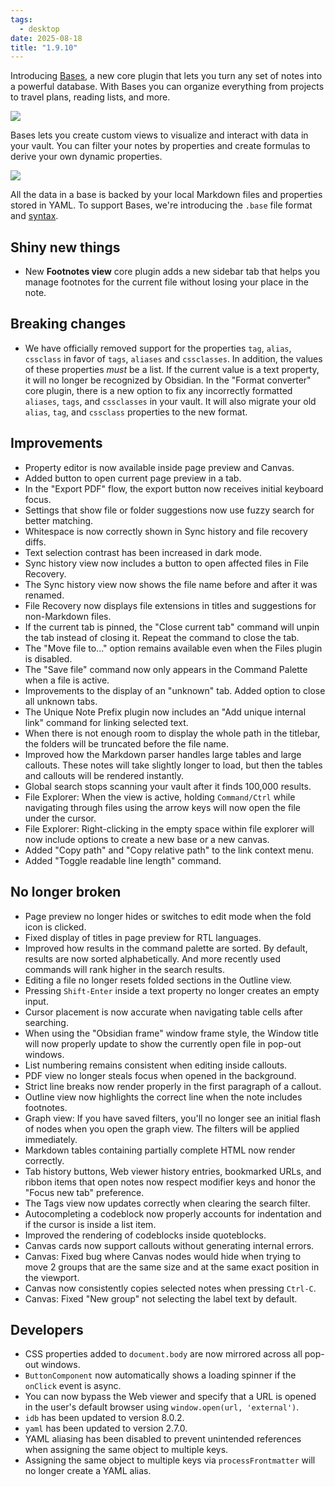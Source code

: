 ```yaml
---
tags:
  - desktop
date: 2025-08-18
title: "1.9.10"
---
```


Introducing [Bases](https://help.obsidian.md/bases), a new core plugin that lets you turn any set of notes into a powerful database. With Bases you can organize everything from projects to travel plans, reading lists, and more. 

<picture>
    <source srcset="https://obsidian.md/images/changelog/1.9-bases-table-dark.png" media="(prefers-color-scheme: dark)">
	<img src="https://obsidian.md/images/changelog/1.9-bases-table-light.png" />
</picture>

Bases lets you create custom views to visualize and interact with data in your vault. You can filter your notes by properties and create formulas to derive your own dynamic properties. 

<picture>
    <source srcset="https://obsidian.md/images/changelog/1.9-bases-cards-dark.png" media="(prefers-color-scheme: dark)">
	<img src="https://obsidian.md/images/changelog/1.9-bases-cards-light.png" />
</picture>

All the data in a base is backed by your local Markdown files and properties stored in YAML. To support Bases, we're introducing the `.base` file format and [syntax](https://help.obsidian.md/bases/syntax).

## Shiny new things

- New **Footnotes view** core plugin adds a new sidebar tab that helps you manage footnotes for the current file without losing your place in the note.

## Breaking changes

- We have officially removed support for the properties `tag`, `alias`, `cssclass` in favor of `tags`, `aliases` and `cssclasses`. In addition, the values of these properties *must* be a list. If the current value is a text property, it will no longer be recognized by Obsidian.
  In the "Format converter" core plugin, there is a new option to fix any incorrectly formatted `aliases`, `tags`, and `cssclasses` in your vault. It will also migrate your old `alias`, `tag`, and `cssclass` properties to the new format.

## Improvements

- Property editor is now available inside page preview and Canvas.
- Added button to open current page preview in a tab.
- In the "Export PDF" flow, the export button now receives initial keyboard focus.
- Settings that show file or folder suggestions now use fuzzy search for better matching.
- Whitespace is now correctly shown in Sync history and file recovery diffs.
- Text selection contrast has been increased in dark mode.
- Sync history view now includes a button to open affected files in File Recovery.
- The Sync history view now shows the file name before and after it was renamed.
- File Recovery now displays file extensions in titles and suggestions for non-Markdown files.
- If the current tab is pinned, the "Close current tab" command will unpin the tab instead of closing it. Repeat the command to close the tab.
- The "Move file to..." option remains available even when the Files plugin is disabled.
- The "Save file" command now only appears in the Command Palette when a file is active.
- Improvements to the display of an "unknown" tab. Added option to close all unknown tabs.
- The Unique Note Prefix plugin now includes an "Add unique internal link" command for linking selected text.
- When there is not enough room to display the whole path in the titlebar, the folders will be truncated before the file name.
- Improved how the Markdown parser handles large tables and large callouts. These notes will take slightly longer to load, but then the tables and callouts will be rendered instantly.
- Global search stops scanning your vault after it finds 100,000 results.
- File Explorer: When the view is active, holding `Command/Ctrl` while navigating through files using the arrow keys will now open the file under the cursor.
- File Explorer: Right-clicking in the empty space within file explorer will now include options to create a new base or a new canvas.
- Added "Copy path" and "Copy relative path" to the link context menu.
- Added "Toggle readable line length" command.

## No longer broken

- Page preview no longer hides or switches to edit mode when the fold icon is clicked.
- Fixed display of titles in page preview for RTL languages.
- Improved how results in the command palette are sorted. By default, results are now sorted alphabetically. And more recently used commands will rank higher in the search results.
- Editing a file no longer resets folded sections in the Outline view.
- Pressing `Shift-Enter` inside a text property no longer creates an empty input.
- Cursor placement is now accurate when navigating table cells after searching.
- When using the "Obsidian frame" window frame style, the Window title will now properly update to show the currently open file in pop-out windows.
- List numbering remains consistent when editing inside callouts.
- PDF view no longer steals focus when opened in the background.
- Strict line breaks now render properly in the first paragraph of a callout.
- Outline view now highlights the correct line when the note includes footnotes.
- Graph view: If you have saved filters, you'll no longer see an initial flash of nodes when you open the graph view. The filters will be applied immediately.
- Markdown tables containing partially complete HTML now render correctly.
- Tab history buttons, Web viewer history entries, bookmarked URLs, and ribbon items that open notes now respect modifier keys and honor the "Focus new tab" preference.
- The Tags view now updates correctly when clearing the search filter.
- Autocompleting a codeblock now properly accounts for indentation and if the cursor is inside a list item.
- Improved the rendering of codeblocks inside quoteblocks.
- Canvas cards now support callouts without generating internal errors.
- Canvas: Fixed bug where Canvas nodes would hide when trying to move 2 groups that are the same size and at the same exact position in the viewport.
- Canvas now consistently copies selected notes when pressing `Ctrl-C`.
- Canvas: Fixed "New group" not selecting the label text by default.

## Developers

- CSS properties added to `document.body` are now mirrored across all pop-out windows.
- `ButtonComponent` now automatically shows a loading spinner if the `onClick` event is async.
- You can now bypass the Web viewer and specify that a URL is opened in the user's default browser using `window.open(url, 'external')`.
- `idb` has been updated to version 8.0.2.
- `yaml` has been updated to version 2.7.0.
- YAML aliasing has been disabled to prevent unintended references when assigning the same object to multiple keys.
- Assigning the same object to multiple keys via `processFrontmatter` will no longer create a YAML alias.
